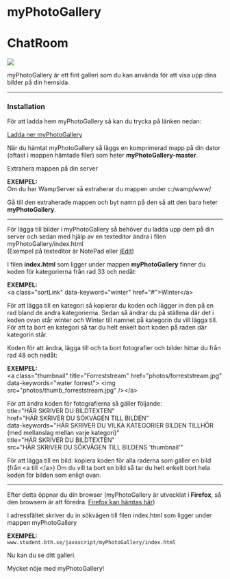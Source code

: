 myPhotoGallery
==============

<h1 class='center'>ChatRoom</h1>

<img class='bumperCarInfoImg' src='img/photoGalleryImg.png' />


<p>myPhotoGallery är ett fint galleri som du kan använda för att visa upp dina
bilder på din hemsida. 

<hr />

<h3>Installation</h2>

<p>För att ladda hem myPhotoGallery så kan du trycka på länken nedan: </p>
<a href="http://www.github.com/anactazia/myPhotoGallery/archive/master.zip">Ladda ner myPhotoGallery</a>

<p>När du hämtat myPhotoGallery så läggs en komprimerad mapp på din dator (oftast i mappen hämtade filer) 
som heter <b>myPhotoGallery-master</b>.</p>

<p>Extrahera mappen på din server </p>


<p><b>EXEMPEL:</b><br />
Om du har WampServer så extraherar du mappen under c:/wamp/www/</p>


<p>Gå till den extraherade mappen och byt namn på den så att den bara heter <b>myPhotoGallery</b>.</p>

<hr />

<p>För lägga till bilder i myPhotoGallery så behöver du ladda upp dem på din server och sedan med hjälp av
en texteditor ändra i filen myPhotoGallery/index.html<br />
(Exempel på texteditor är NotePad eller <a href="http://www.jedit.org/">jEdit</a>)</p>

<p>I filen <b>index.html</b> som ligger under mappen <b>myPhotoGallery</b> finner du koden för kategorierna från
rad 33 och nedåt:<p>

<p><b>EXEMPEL:</b><br />
&LT;a class="sortLink" data-keyword="winter" href="#">Winter&LT;/a></p>

<p>För att lägga till en kategori så kopierar du koden och lägger in den på en rad bland de andra kategorierna.
Sedan så ändrar du på ställena där det i koden ovan står winter och Winter till namnet på kategorin du vill lägga
till. För att ta bort en kategori så tar du helt enkelt bort koden på raden där kategorin står.</p>

<p>Koden för att ändra, lägga till och ta bort fotografier och bilder hittar du från rad 48 och nedåt:

<p><b>EXEMPEL:</b><br />
  &LT;a class="thumbnail" title="Forreststream"
	    href="photos/forreststream.jpg" data-keywords="water forrest">
	    &LT;img src="photos/thumb_forreststream.jpg" />&LT;/a>
	    
<p>För att ändra koden för fotografierna så gäller följande: <br />
title="HÄR SKRIVER DU BILDTEXTEN"	    <br />
href="HÄR SKRIVER DU SÖKVÄGEN TILL BILDEN"	    <br />
data-keywords="HÄR SKRIVER DU VILKA KATEGORIER BILDEN TILLHÖR (med mellanslag mellan varje kategori)"	    <br />
title="HÄR SKRIVER DU BILDTEXTEN"	    <br />
src="HÄR SKRIVER DU SÖKVÄGEN TILL BILDENS 'thumbnail'"	    </p>
<p>För att lägga till en bild: kopiera koden för alla raderna som gäller en bild (från &LT;a till &LT;/a>)
Om du vill ta bort en bild så tar du helt enkelt bort hela koden för bilden som enligt ovan.</p>
<hr />

<p>Efter detta öppnar du din browser (myPhotoGallery är utvecklat i <b>Firefox</b>, så den browsern är att föredra. 
<a href="http://www.mozilla.org/en-US/">Firefox kan hämtas här</a>)</p>

<p>I adressfältet skriver du in sökvägen till filen index.html som ligger under mappen myPhotoGallery <br />

<p><b>EXEMPEL:</b><br />
<code>www.student.bth.se/javascript/myPhotoGallery/index.html</code></p>

<p>Nu kan du se ditt galleri.</p>

<p><i<b>Mycket nöje med myPhotoGallery!</b></p>
